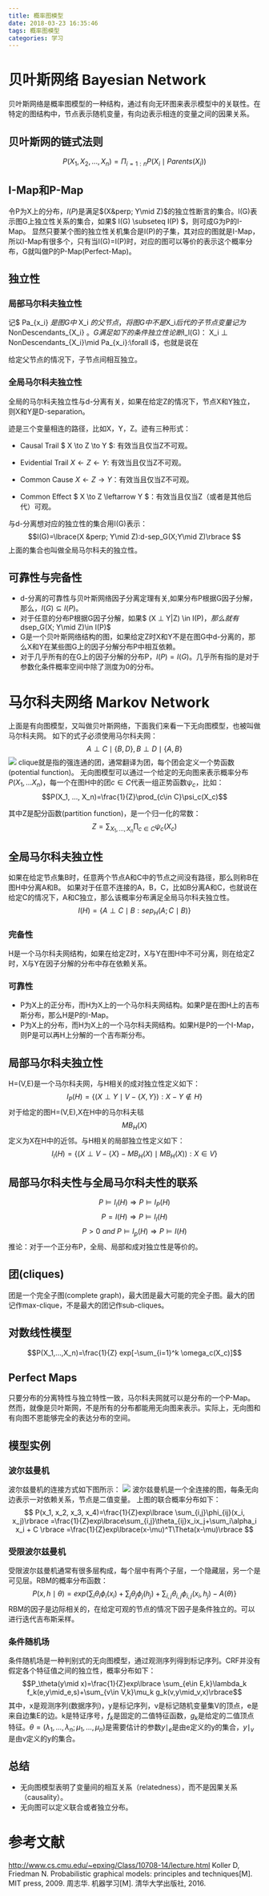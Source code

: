 ```yaml
---
title: 概率图模型
date: 2018-03-23 16:35:46
tags: 概率图模型
categories: 学习
---
```

# 贝叶斯网络 Bayesian Network
贝叶斯网络是概率图模型的一种结构，通过有向无环图来表示模型中的关联性。在特定的图结构中，节点表示随机变量，有向边表示相连的变量之间的因果关系。

## 贝叶斯网的链式法则
$$ P(X_1, X_2, ..., X_n) = \Pi_{i=1:n}P(X_i \mid Parents(X_i)) $$

## I-Map和P-Map
令P为X上的分布，$I(P)$是满足$(X&perp; Y\mid Z)$的独立性断言的集合。I(G)表示图G上独立性关系的集合，如果$ I(G) \subseteq  I(P) $，则可成G为P的I-Map。
显然只要某个图的独立性关机集合是I(P)的子集，其对应的图就是I-Map，所以I-Map有很多个，只有当I(G)=I(P)时，对应的图可以等价的表示这个概率分布，G就叫做P的P-Map(Perfect-Map)。

## 独立性

### 局部马尔科夫独立性
记$ Pa_{x_i} $是图G中$ X_i $的父节点，将图G中不是$X_i$后代的子节点变量记为$ NonDescendants_{X_i} $。G满足如下的条件独立性论断$I_l(G)$：$ X_i &perp; NonDescendants_{X_i}\mid Pa_{x_i}:\forall i$，也就是说在

给定父节点的情况下，子节点间相互独立。

### 全局马尔科夫独立性
全局的马尔科夫独立性与d-分离有关，如果在给定Z的情况下，节点X和Y独立，则X和Y是D-separation。

迹是三个变量相连的路径，比如X，Y，Z。迹有三种形式：
- Causal Trail $ X \to Z \to Y $: 有效当且仅当Z不可观。
+ Evidential Trail $X \leftarrow Z \leftarrow Y$: 有效当且仅当Z不可观。
* Common Cause $X \leftarrow Z \to Y$：有效当且仅当Z不可观。
- Common Effect $ X \to Z \leftarrow Y $：有效当且仅当Z（或者是其他后代）可观。

与d-分离想对应的独立性的集合用I(G)表示：
$$I(G)=\lbrace(X &perp; Y\mid Z):d-sep_G(X;Y\mid Z)\rbrace $$
上面的集合也叫做全局马尔科夫的独立性。

## 可靠性与完备性
* d-分离的可靠性与贝叶斯网络因子分离定理有关,如果分布P根据G因子分解，那么，$I(G)\subseteq I(P)$。
* 对于任意的分布P根据G因子分解，如果$ (X &perp; Y|Z) \in I(P)$，那么就有$dsep_G(X; Y\mid Z)\in I(P)$
* G是一个贝叶斯网络结构的图，如果给定Z时X和Y不是在图G中d-分离的，那么X和Y在某些图G上的因子分解分布P中相互依赖。
* 对于几乎所有的在G上的因子分解的分布P，$I(P)=I(G)$。几乎所有指的是对于参数化条件概率空间中除了测度为0的分布。

# 马尔科夫网络 Markov Network
上面是有向图模型，又叫做贝叶斯网络，下面我们来看一下无向图模型，也被叫做马尔科夫网。
如下的式子必须使用马尔科夫网：
$$A \perp C\mid \lbrace B, D \rbrace, B \perp D\mid \lbrace A, B\rbrace$$
![](https://raw.githubusercontent.com/hjyai94/Blog/master/source/uploads/%E6%A6%82%E7%8E%87%E5%9B%BE%E6%A8%A1%E5%9E%8B-%E6%97%A0%E5%90%91%E5%9B%BE.jpg)
clique就是指的强连通的团，通常翻译为团，每个团会定义一个势函数(potential function)。
无向图模型可以通过一个给定的无向图来表示概率分布$P(X_1,...X_n)$，每一个在图H中的团$c\in C$代表一组正势函数$\psi_c$，比如：
$$P(X_1, ..., X_n)=\frac{1}{Z}\prod_{c\in C}\psi_c(X_c)$$

其中Z是配分函数(partition function)，是一个归一化的常数：
$$Z=\sum_{X_1, ..., X_n}\prod_{c\in C}\psi_c(X_c)$$



## 全局马尔科夫独立性
如果在给定节点集B时，任意两个节点A和C中的节点之间没有路径，那么则称B在图H中分离A和B。
如果对于任意不连接的A，B，C，比如B分离A和C，也就说在给定C的情况下，A和C独立，那么该概率分布满足全局马尔科夫独立性。
$$I(H)=\lbrace A \perp C\mid B:sep_H(A;C\mid B)\rbrace$$

### 完备性
H是一个马尔科夫网结构，如果在给定Z时，X与Y在图H中不可分离，则在给定Z时，X与Y在因子分解的分布中存在依赖关系。

### 可靠性
* P为X上的正分布，而H为X上的一个马尔科夫网结构。如果P是在图H上的吉布斯分布，那么H是P的I-Map。
* P为X上的分布，而H为X上的一个马尔科夫网结构。如果H是P的一个I-Map，则P是可以再H上分解的一个吉布斯分布。

## 局部马尔科夫独立性
H=(V,E)是一个马尔科夫网，与H相关的成对独立性定义如下：
$$I_P(H)=\lbrace (X \perp Y \mid V-\lbrace X, Y\rbrace):X-Y\notin H\rbrace$$
对于给定的图H=(V,E),X在H中的马尔科夫毯$$MB_H(X)$$定义为X在H中的近邻。与H相关的局部独立性定义如下：
$$I_l(H)=\lbrace(X \perp V-\lbrace X\rbrace -MB_{H}(X)\mid MB_{H}(X)):X\in V\rbrace$$

## 局部马尔科夫性与全局马尔科夫性的联系
$$P\models I_l(H)\Rightarrow P\models I_P(H)$$  $$P=I(H)\Rightarrow P\models I_l(H)$$  $$P>0\  and\  P\models I_p(H) \Rightarrow P\models I(H)$$
推论：对于一个正分布P，全局、局部和成对独立性是等价的。

## 团(cliques)
团是一个完全子图(complete graph)，最大团是最大可能的完全子图。最大的团记作max-clique，不是最大的团记作sub-cliques。

## 对数线性模型
$$P(X_1,...,X_n)=\frac{1}{Z} exp[-\sum_{i=1}^k \omega_c(X_c)]$$
## Perfect Maps
只要分布的分离特性与独立特性一致，马尔科夫网就可以是分布的一个P-Map。然而，就像是贝叶斯网，不是所有的分布都能用无向图来表示。实际上，无向图和有向图不恩能够完全的表达分布的空间。

## 模型实例　
### 波尔兹曼机
波尔兹曼机的连接方式如下图所示：
![](https://raw.githubusercontent.com/hjyai94/Blog/master/source/uploads/波尔兹曼机示意图.png)
波尔兹曼机是一个全连接的图，每条无向边表示一对依赖关系，节点是二值变量。
上图的联合概率分布如下：
$$
P(x_1, x_2, x_3, x_4)=\frac{1}{Z}exp\lbrace \sum_{i,j}\phi_{ij}(x_i, x_j)\rbrace
=\frac{1}{Z}exp\lbrace\sum_{i,j}\theta_{ij}x_ix_j+\sum_i\alpha_i x_i + C \rbrace
=\frac{1}{Z}exp\lbrace(x-\mu)^T\Theta(x-\mu)\rbrace
$$

### 受限波尔兹曼机
受限波尔兹曼机通常有很多层构成，每个层中有两个子层，一个隐藏层，另一个是可见层。RBM的概率分布函数：
$$P(x,h\mid \theta)=exp\lbrace\sum_i\theta_i\phi_i(x_i)+\sum_j\theta_j\phi_j(h_j)+\sum_{i,j}\theta_{i,j}\phi_{i,j}(x_i,h_j)-A(\theta)\rbrace$$
RBM的因子是边际相关的，在给定可观的节点的情况下因子是条件独立的。可以进行迭代吉布斯采样。

### 条件随机场
条件随机场是一种判别式的无向图模型，通过观测序列得到标记序列。CRF并没有假定各个特征值之间的独立性，概率分布如下：
$$P_\theta(y\mid x)=\frac{1}{Z}exp\lbrace \sum_{e\in E,k}\lambda_k f_k(e,y\mid_e,s)+\sum_{v\in V,k}\mu_k g_k(v,y\mid_v,x)\rbrace$$
其中，x是观测序列(数据序列)，y是标记序列，v是标记随机变量集V的顶点，e是来自边集E的边。k是特证序号，$f_k$是固定的二值特征函数，$g_k$是给定的二值顶点特征。$\theta=(\lambda_1, ..., \lambda_n;\mu_1, ..., \mu_n)$是需要估计的参数$y\mid_e$是由e定义的y的集合，$y\mid_v$是由v定义的y的集合。
![]()

## 总结
* 无向图模型表明了变量间的相互关系（relatedness），而不是因果关系（causality）。
* 无向图可以定义联合或者独立分布。



# 参考文献
http://www.cs.cmu.edu/~epxing/Class/10708-14/lecture.html
Koller D, Friedman N. Probabilistic graphical models: principles and techniques[M]. MIT press, 2009.
周志华. 机器学习[M]. 清华大学出版社, 2016.
